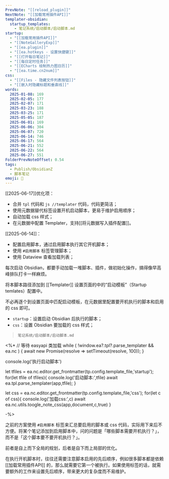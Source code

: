```yaml
---
PrevNote: "[[reload_plugin]]"
NextNote: "[[加载常用插件API]]"
templater-obsidian:
  startup_templates:
    - 笔记系统/启动脚本/启动脚本.md
startup:
  - "[[加载常用插件API]]"
  - "[[NoteGalleryExp]]"
  - "[[ea.plugin]]"
  - "[[ea.hotkeys - 设置快捷键]]"
  - "[[打开每日笔记]]"
  - "[[每日定时任务]]"
  - "[[ECharts 绘制热力图日历]]"
  - "[[ea.time.cn2num]]"
css:
  - "[[Files - 隐藏文件列表按钮]]"
  - "[[嵌入时隐藏标题和垂直线]]"
words:
  2025-01-08: 169
  2025-02-05: 177
  2025-02-07: 171
  2025-03-23: 188
  2025-03-25: 171
  2025-05-05: 187
  2025-06-01: 169
  2025-06-06: 304
  2025-06-07: 720
  2025-06-14: 746
  2025-06-17: 564
  2025-06-21: 552
  2025-06-22: 564
  2025-06-27: 551
FolderPrevNoteOffset: 0.54
tags:
  - Publish/ObsidianZ
  - 脚本笔记
emoji: 📣
---
```


[[2025-06-17]]优化项：
- 合并 `tpl` 代码和 `js //templater` 代码，代码更简洁；
- 使用元数据替代标签设置开机启动脚本，更易于维护启用顺序；
- 自动加载 css 样式；
- 在元数据中配置 Templater，支持[[将元数据写入插件配置]]。

[[2025-06-14]]：
 - 配置启用脚本，通过启用脚本执行其它开机脚本；
 - 使用 `#启用脚本` 标签管理脚本；
 - 使用 Dataview 查看加载列表；

每次启动 Obsidian，都要手动加载一堆脚本、插件，做初始化操作，搞得像早高峰排队打卡一样麻烦。

将本脚本路径添加到 [[Templater]] 设置页面的中的“启动模板”（Startup temlates）配置中。

不必再逐个到设置页面中匹配启动模板，在元数据里配置要开机执行的脚本和启用的 css 即可。

- `startup`：设置启动 Obsidian 后执行的脚本；
- `css`：设置 Obsidian 要加载的 css 样式；

> `笔记系统/启动脚本/启动脚本.md`

<%*
// 等待 easyapi 类加载
while (
	!window.ea?.tpl?.parse_templater && ea.nc
) {
	await new Promise(resolve => setTimeout(resolve, 100));
}

console.log('执行启动脚本')

let tfiles = ea.nc.editor.get_frontmatter(tp.config.template_file,'startup');
for(let tfile of tfiles){
	console.log('启动脚本:',tfile)
	await ea.tpl.parse_templater(app,tfile);
}

let css = ea.nc.editor.get_frontmatter(tp.config.template_file,'css');
for(let c of css){
	console.log('加载css:',c)
	await ea.nc.utils.toogle_note_css(app,document,c,true)
}

-%>

之前的方案使用 `#启用脚本` 标签来汇总要启用的脚本或 css 代码，实际用下来后不方便。将某个笔记添加到启用脚本中，问的问题是「哪些脚本需要开机执行？」，而不是「这个脚本要不要开机执行？」。

前者是自上而下全局的规划，后者是自下而上局部的优化。

在执行开机脚本时，往往还需要注意脚本启用的先后顺序，例如很多脚本都是依赖 [[加载常用插件API]] 的，那么就需要它第一个被执行。如果使用标签的话，就需要额外的工作来设置先后顺序，带来更大的复杂度而不易维护。

